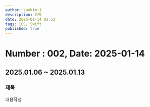 ```yaml
---
author: sookim-1
description: 요약
date: 2025-01-14 02:53
tags: iOS, Swift
published: true
---
```

# Number : 002, Date: 2025-01-14
## 2025.01.06 ~ 2025.01.13
### 제목
내용작성
